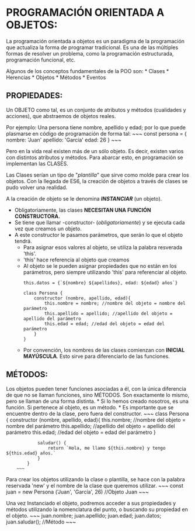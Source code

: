 # PROGRAMACIÓN ORIENTADA A OBJETOS:
La programación orientada a objetos es un paradigma de la programación que actualiza la forma de programar tradicional.
Es una de las múltiples formas de resolver un problema, como la programación estructurada, programación funcional, etc.

Algunos de los conceptos fundamentales de la POO son:
    * Clases
    * Herencias
    * Objetos
    * Métodos
    * Eventos

## PROPIEDADES:
Un OBJETO como tal, es un conjunto de atributos y métodos (cualidades y acciones), que abstraemos de objetos reales.

Por ejemplo: Una persona tiene nombre, apellido y edad; por lo que puede plasmarse en código de programación de forma tal:
    ~~~
    const persona = {
        nombre: 'Juan'
        apellido: 'García'
        edad: 26
    }
    ~~~

Pero en la vida real existen más de un sólo objeto. Es decir, existen varios con distintos atributos y métodos.
Para abarcar esto, en programación se implementan las CLASES.

Las Clases serían un tipo de "_plantilla_" que sirve como molde para crear los objetos.
Con la llegada de ES6, la creación de objetos a través de clases se pudo volver una realidad.

A la creación de objeto se le denomina **_INSTANCIAR_** (un objeto).
* Obligatoriamente, las clases **NECESITAN UNA FUNCIÓN CONSTRUCTORA.**
* Se tiene que llamar -constructor- (_obligatoriamente_) y se ejecuta cada vez que creamos un objeto.
* A este constructor le pasamos parámetros, que serán lo que el objeto tendrá.
    * Para asignar esos valores al objeto, se utiliza la palabra resverada 'this'.
    * 'this' hace referencia al objeto que creamos
    * Al objeto se le pueden asignar propiedades que no están en los parámetros, pero siempre utilizando 'this' para referenciar al objeto.
        ~~~
       this.datos = {`${nombre} ${apellidos}, edad: ${edad} años`}
        ~~~
        ~~~
        class Persona {
            constructor (nombre, apellido, edad){
                this.nombre = nombre; //nombre del objeto = nombre del parámetro
                this.apellido = apellido; //apellido del objeto = apellido del parámetro
                this.edad = edad; //edad del objeto = edad del parámetro
            }
        }
        ~~~
    * Por convención, los nombres de las clases comienzan con **INICIAL MAYÚSCULA**. Esto sirve para diferenciarlo de las funciones.
        
## MÉTODOS:
Los objetos pueden tener funciones asociadas a él, con la única diferencia de que no se llaman funciones, sino MÉTODOS.
Son exactamente lo mismo, pero se llaman de una forma distinta.
    * Si lo hemos creado nosotros, es una función. Si pertenece al objeto, es un método.
    * Es importante que se encuentre dentro de la clase, pero fuera del constructor.
        ~~~
        class Persona {
            constructor (nombre, apellido, edad){
                this.nombre; //nombre del objeto = nombre del parámetro
                this.apellido; //apellido del objeto = apellido del parámetro
                this.edad; //edad del objeto = edad del parámetro
            }

                saludar() {
                    return `Hola, me llamo ${this.nombre} y tengo ${this.edad} años.`
                }
            }
        ~~~

Para crear los objetos utilizando la clase o plantilla, se hace con la palabra reservada 'new' y el nombre de la clase que queremos utilizar.
    ~~~
    const juan = new Persona ('Juan', 'García', 26) //Objeto Juan
    ~~~

Una vez Instanciado el objeto, podremos acceder a sus propiedades y métodos utilizando la nomenclatura del punto, o buscando su propiedad en el objeto.
    ~~~
    juan.nombre;
    juan.apellido;
    juan.edad;
    juan.datos;
    juan.saludar(); //Método
    ~~~